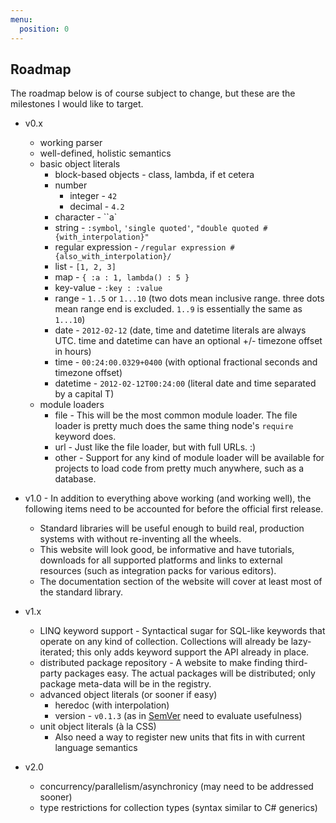 ```yaml
---
menu:
  position: 0
---
```


## Roadmap

The roadmap below is of course subject to change, but these are the milestones I would like to target.

* v0.x
  * working parser
  * well-defined, holistic semantics
  * basic object literals
    * block-based objects - class, lambda, if et cetera
    * number
      * integer - `42`
      * decimal - `4.2`
    * character - ``a`
    * string - `:symbol`, `'single quoted'`, `"double quoted #{with_interpolation}"`
    * regular expression - `/regular expression #{also_with_interpolation}/`
    * list - `[1, 2, 3]`
    * map - `{ :a : 1, lambda() : 5 }`
    * key-value - `:key : :value`
    * range - `1..5` or `1...10` (two dots mean inclusive range. three dots mean range end is excluded. `1..9` is essentially the same as `1...10`)
    * date - `2012-02-12` (date, time and datetime literals are always UTC. time and datetime can have an optional +/- timezone offset in hours)
    * time - `00:24:00.0329+0400` (with optional fractional seconds and timezone offset)
    * datetime - `2012-02-12T00:24:00` (literal date and time separated by a capital T)
  * module loaders
    * file - This will be the most common module loader. The file loader is pretty much does the same thing node's `require` keyword does.
    * url - Just like the file loader, but with full URLs. :)
    * other - Support for any kind of module loader will be available for projects to load code from pretty much anywhere, such as a database.

* v1.0 - In addition to everything above working (and working well), the following items need to be accounted for before the official first release.
  * Standard libraries will be useful enough to build real, production systems with without re-inventing all the wheels.
  * This website will look good, be informative and have tutorials, downloads for all supported platforms and links to external resources (such as integration packs for various editors).
  * The documentation section of the website will cover at least most of the standard library.

* v1.x
  * LINQ keyword support - Syntactical sugar for SQL-like keywords that operate on any kind of collection. Collections will already be lazy-iterated; this only adds keyword support the API already in place.
  * distributed package repository - A website to make finding third-party packages easy. The actual packages will be distributed; only package meta-data will be in the registry.
  * advanced object literals (or sooner if easy)
    * heredoc (with interpolation)
    * version - `v0.1.3` (as in [SemVer](http://semver.org/) need to evaluate usefulness)
  * unit object literals (à la CSS)
    * Also need a way to register new units that fits in with current language semantics

* v2.0
  * concurrency/parallelism/asynchronicy (may need to be addressed sooner)
  * type restrictions for collection types (syntax similar to C# generics)
